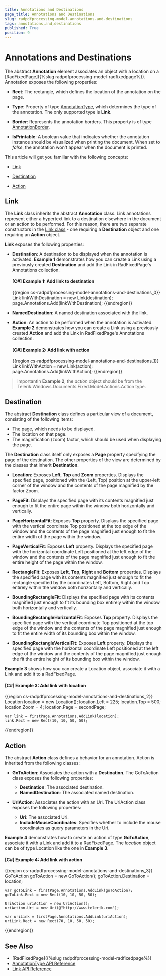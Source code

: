 ```yaml
---
title: Annotations and Destinations
page_title: Annotations and Destinations
slug: radpdfprocessing-model-annotations-and-destinations
tags: annotations,and,destinations
published: True
position: 9
---
```


# Annotations and Destinations



The abstract __Annotation__ element associates an object with a location on a [RadFixedPage]({%slug radpdfprocessing-model-radfixedpage%}). Annotation exposes the following properties:
      

* __Rect__: The rectangle, which defines the location of the annotation on the page.
          

* __Type__: Property of type [AnnotationType](https://docs.telerik.com/devtools/document-processing/api/Telerik.Windows.Documents.Fixed.Model.Annotations.AnnotationType.html), which determines the type of the annotation. The only supported type is __Link__.
          
* **Border**: Represents the annotation borders. This property is of type [AnnotationBorder](https://docs.telerik.com/devtools/document-processing/api/Telerik.Windows.Documents.Fixed.Model.Annotations.AnnotationBorder.html).

* **IsPrintable**: A boolean value that indicates whether the annotation instance should be visualized when printing the document. When set to *false*, the annotation won't appear when the document is printed. 


This article will get you familiar with the following concepts:
      

* [Link](#link)

* [Destination](#destination)

* [Action](#action)

## Link

The __Link__ class inherits the abstract __Annotation__ class. Link annotations represent either a hypertext link to a destination elsewhere in the document or an action to be performed. For this reason, there are two separate constructors in the [Link class](https://docs.telerik.com/devtools/document-processing/api/Telerik.Windows.Documents.Fixed.Model.Annotations.Link.html) - one requiring a __Destination__ object and one requiring an __Action__ object.
        

__Link__ exposes the following properties:
        

* __Destination__: A destination to be displayed when the annotation is activated. __Example 1__ demonstrates how you can create a Link using a previously created __Destination__ and add the Link in RadFixedPage's Annotations collection.
            

	#### __[C#] Example 1: Add link to destination__
	
	{{region cs-radpdfprocessing-model-annotations-and-destinations_0}}
		Link linkWithDestination = new Link(destination);
		page.Annotations.Add(linkWithDestination);
	{{endregion}}

* **NamedDestination**: A named destination associated with the link.


* __Action__: An action to be performed when the annotation is activated. __Example 2__ demonstrates how you can create a Link using a previously created __Action__ and add the Link in RadFixedPage's Annotations collection.
            


	#### __[C#] Example 2: Add link with action__
	
	{{region cs-radpdfprocessing-model-annotations-and-destinations_1}}
		Link linkWithAction = new Link(action);
		page.Annotations.Add(linkWithAction);
	{{endregion}}



>importantIn __Example 2__, the *action* object should be from the Telerik.Windows.Documents.Fixed.Model.Actions.Action type.
              

## Destination

The abstract __Destination__ class defines a particular view of a document, consisting of the following items:
        

* The page, which needs to be displayed.  
* The location on that page.
* The magnification (zoom) factor, which should be used when displaying the page.
            

The __Destination__ class itself only exposes a __Page__ property specifying the page of the destination. The other properties of the view are determined by the classes that inherit __Destination__.
        

* __Location__: Exposes __Left__, __Top__ and __Zoom__ properties. Displays the specified page, positioned with the (Left, Top) position at the upper-left corner of the window and the contents of the page magnified by the factor Zoom.
            

* __PageFit__: Displays the specified page with its contents magnified just enough to fit the entire page within the window both horizontally and vertically.
            

* __PageHorizontalFit__: Exposes __Top__ property. Displays the specified page with the vertical coordinate Top positioned at the top edge of the window and the contents of the page magnified just enough to fit the entire width of the page within the window.
            

* __PageVerticalFit__: Exposes __Left__ property. Displays the specified page with the horizontal coordinate Left positioned at the left edge of the window and the contents of the page magnified just enough to fit the entire height of the page within the window.
            

* __RectangleFit__: Exposes __Left__, __Top__, __Right__ and __Bottom__ properties. Displays the specified page with its contents magnified just enough to fit the rectangle specified by the coordinates Left, Bottom, Right and Top entirely within the window both horizontally and vertically.
            

* __BoundingRectangleFit__: Displays the specified page with its contents magnified just enough to fit its bounding box entirely within the window both horizontally and vertically.
            

* __BoundingRectangleHorizontalFit__: Exposes __Top__ property. Displays the specified page with the vertical coordinate Top positioned at the top edge of the window and the contents of the page magnified just enough to fit the entire width of its bounding box within the window.
            

* __BoundingRectangleVerticalFit__: Exposes __Left__ property. Displays the specified page with the horizontal coordinate Left positioned at the left edge of the window and the contents of the page magnified just enough the fit the entire height of its bounding box within the window.
            

__Example 3__ shows how you can create a Location object, associate it with a Link and add it to a RadFixedPage.
        

#### __[C#] Example 3: Add link with location__

{{region cs-radpdfprocessing-model-annotations-and-destinations_2}}
	Location location = new Location();
	location.Left = 225;
	location.Top = 500;
	location.Zoom = 4;
	location.Page = secondPage;
	
	var link = firstPage.Annotations.AddLink(location);
	link.Rect = new Rect(10, 10, 50, 50);
{{endregion}}



## Action

The abstract __Action__ class defines a behavior for an annotation. Action is inherited from the following classes:
        

* __GoToAction__: Associates the action with a __Destination__. The GoToAction class exposes the following properties:

	* __Destination__: The associated destination.
	* __NamedDestination__: The associated named destination.
	                

* __UriAction__: Associates the action with an Uri. The UriAction class exposes the following properties:
            

	* __Uri__: The associated Uri.    
	* __IncludeMouseCoordinates__: Specifies whether to include the mouse coordinates as query parameters in the Uri.
                

__Example 4__ demonstrates how to create an action of type __GoToAction__, associate it with a Link and add it to a RadFixedPage. The *location* object can be of type Location like the one in __Example 3__.
        

#### __[C#] Example 4: Add link with action__

{{region cs-radpdfprocessing-model-annotations-and-destinations_3}}
	GoToAction goToAction = new GoToAction();
	goToAction.Destination = location;
	
	var goToLink = firstPage.Annotations.AddLink(goToAction);
	goToLink.Rect = new Rect(10, 10, 50, 50);
	
	UriAction uriAction = new UriAction();
	uriAction.Uri = new Uri(@"http://www.telerik.com");
	
	var uriLink = firstPage.Annotations.AddLink(uriAction);
	uriLink.Rect = new Rect(70, 10, 50, 50);
{{endregion}}



## See Also

 * [RadFixedPage]({%slug radpdfprocessing-model-radfixedpage%})
 * [AnnotationType API Reference](https://docs.telerik.com/devtools/document-processing/api/Telerik.Windows.Documents.Fixed.Model.Annotations.AnnotationType.html)
 * [Link API Reference](https://docs.telerik.com/devtools/document-processing/api/Telerik.Windows.Documents.Fixed.Model.Annotations.Link.html)
